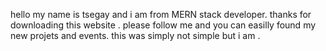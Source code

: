 hello my name is tsegay and i am from MERN stack developer. thanks for downloading this website . please follow me and you can easilly found my new projets and events. this  was simply not simple but i am .
